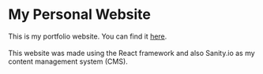 # My Personal Website

This is my portfolio website. You can find it [here](https://aref.netlify.app/). \
\
This website was made using the React framework and also Sanity.io as my content management system (CMS).

